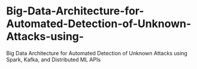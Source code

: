 # Big-Data-Architecture-for-Automated-Detection-of-Unknown-Attacks-using-
Big Data Architecture for Automated Detection of Unknown Attacks using Spark, Kafka, and Distributed ML APIs
